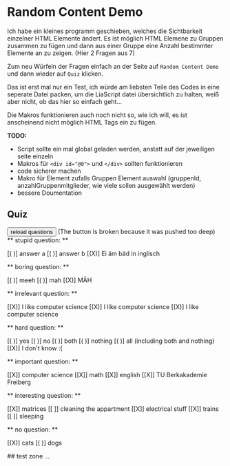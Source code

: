 <!--

-->
# Random Content Demo

Ich habe ein kleines programm geschieben, welches die Sichtbarkeit einzelner HTML Elemente ändert.
Es ist möglich HTML Elemene zu Gruppen zusammen zu fügen und dann aus einer Gruppe eine Anzahl bestimmter Elemente an zu zeigen. (Hier 2 Fragen aus 7)

Zum neu Würfeln der Fragen einfach an der Seite auf `Random Content Demo` und dann wieder auf `Quiz` klicken.

Das ist erst mal nur ein Test, ich würde am liebsten Teile des Codes in eine seperate Datei packen, um die LiaScript datei übersichtlich zu halten, weiß aber nicht, ob das hier so einfach geht...

Die Makros funktionieren auch noch nicht so, wie ich will, es ist anscheinend nicht möglich HTML Tags ein zu fügen.


**TODO:**
* Script sollte ein mal global geladen werden, anstatt auf der jeweiligen seite einzeln
* Makros für `<div id="@0">` und `</div>` sollten funktionieren
* code sicherer machen
* Makro für Element zufalls Gruppen Element auswahl (gruppenId, anzahlGruppenmitglieder, wie viele sollen ausgewählt werden)
* bessere Doumentation
## Quiz
<script>
/* can change the visibility of html elements with id
 * 
 * you can create groups of elements, from which random elements can be displayed
 * 
 * group element id: group id followed by _ and running index
 */ 

    
// TODO checks for Illegal Arguments
 
//example configuration   
const EXAMPLE_QUIZ_GROUP_ID = "quiz";
const EXAMPLE_QUIZ_SIZE = 7;
const EXAMPLE_NUMBER_OF_VISIBLES = 2;
    
window.setTimeout(runExample,1);
function runExample() {
//    alert("doing...");
    showRandom(EXAMPLE_QUIZ_GROUP_ID,
               EXAMPLE_QUIZ_SIZE,
               EXAMPLE_NUMBER_OF_VISIBLES);
}   
    
    
//code
const HIDDEN = "none";
const VISIBLE = "inline";
const GROUP_SEPERATOR = "_"; //seperates group id and index

function showRandom(groupId, groupSize, numberOfVisibleMembers) {
    let invisibles = [];
    for (let i = 0; i < groupSize; i++) invisibles.push(i);
    let visibles = [];
    for (let i = 0; i < numberOfVisibleMembers; i++) {
        let r = Math.floor(Math.random()*invisibles.length);
        visibles.push(invisibles.splice(r, 1)[0]);
    }
    showGroupMembers(groupId,groupSize,visibles);
}
    
function showGroupMembers(groupId, groupSize, visibleIndexs) {
    //TODO faster solution
    for (let i = 0; i < groupSize; i++) {
        hideGroupElement(groupId,i);
    }
    for (let i of visibleIndexs) {
        showGroupElement(groupId,i);
    }
}    

function hideGroupElement(groupId, index){
    hideId(""+groupId + GROUP_SEPERATOR + index)
}
function showGroupElement(groupId, index) {
    showId(""+groupId + GROUP_SEPERATOR + index)
}
function hideId(id) {hideElm(gElm(id));}
function showId(id) {showElm(gElm(id));}
    
function hideElm(elm) {
    if (elm == undefined) return;
    elm.style.display = HIDDEN;
}
function showElm(elm) {
    if (elm == undefined) return;
    elm.style.display = VISIBLE; 
}
function gElm(id) {
    return document.getElementById(id);
}


</script>

<input type="button" value="reload questions" onclick="runExample()">
(The button is broken because it was pushed too deep)

<div id="quiz_0">
** stupid question: **

[( )] answer a
[( )] answer b
[(X)] Ei äm bäd in inglisch

</div>

<div id="quiz_1">
** boring question: **

[( )] meeh
[( )] mah
[(X)] MÄH
</div>

<div id="quiz_2">
** irrelevant question: **

[(X)] I like computer science
[(X)] I like computer science
[(X)] I like computer science
</div>

<div id="quiz_3">
** hard question: **

[( )] yes
[( )] no
[( )] both
[( )] nothing
[( )] all (including both and nothing)
[(X)] I don't know :(
</div>

<div id="quiz_4">
** important question: **

[[X]] computer science
[[X]] math
[[X]] english
[[X]] TU Berkakademie Freiberg
</div>

<div id="quiz_5">
** interesting question: **

[[X]] matrices
[[ ]] cleaning the appartment
[[X]] electrical stuff
[[X]] trains
[[ ]] sleeping

</div>

<div id="quiz_6">
** no question: **

[(X)] cats
[( )] dogs

</div>
## test zone
...
